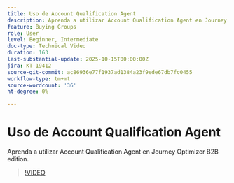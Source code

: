 ```yaml
---
title: Uso de Account Qualification Agent
description: Aprenda a utilizar Account Qualification Agent en Journey Optimizer B2B edition.
feature: Buying Groups
role: User
level: Beginner, Intermediate
doc-type: Technical Video
duration: 163
last-substantial-update: 2025-10-15T00:00:00Z
jira: KT-19412
source-git-commit: ac86936e77f1937ad1384a23f9ede67db7fc0455
workflow-type: tm+mt
source-wordcount: '36'
ht-degree: 0%

---
```


# Uso de Account Qualification Agent

Aprenda a utilizar Account Qualification Agent en Journey Optimizer B2B edition.

>[!VIDEO](https://video.tv.adobe.com/v/3475842/?captions=spa&learn=on&enablevpops)
